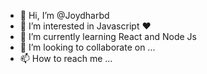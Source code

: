 - 👋 Hi, I’m @Joydharbd
- 👀 I’m interested in Javascript ❤️
- 🌱 I’m currently learning React and Node Js
- 💞️ I’m looking to collaborate on ...
- 📫 How to reach me ...

<!---
Joydharbd/Joydharbd is a ✨ special ✨ repository because its `README.md` (this file) appears on your GitHub profile.
You can click the Preview link to take a look at your changes.
--->
